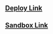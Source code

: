 ## [Deploy Link](https://nazimajumaniyazova.github.io/pokedex/)

## [Sandbox Link](https://codesandbox.io/p/github/nazimajumaniyazova/pokedex/main?layout=%257B%2522sidebarPanel%2522%253A%2522EXPLORER%2522%252C%2522rootPanelGroup%2522%253A%257B%2522direction%2522%253A%2522horizontal%2522%252C%2522contentType%2522%253A%2522UNKNOWN%2522%252C%2522type%2522%253A%2522PANEL_GROUP%2522%252C%2522id%2522%253A%2522ROOT_LAYOUT%2522%252C%2522panels%2522%253A%255B%257B%2522type%2522%253A%2522PANEL_GROUP%2522%252C%2522contentType%2522%253A%2522UNKNOWN%2522%252C%2522direction%2522%253A%2522vertical%2522%252C%2522id%2522%253A%2522clk5hamxj000g356pv2ya6ruh%2522%252C%2522sizes%2522%253A%255B90%252C10%255D%252C%2522panels%2522%253A%255B%257B%2522type%2522%253A%2522PANEL_GROUP%2522%252C%2522contentType%2522%253A%2522EDITOR%2522%252C%2522direction%2522%253A%2522horizontal%2522%252C%2522id%2522%253A%2522EDITOR%2522%252C%2522panels%2522%253A%255B%257B%2522type%2522%253A%2522PANEL%2522%252C%2522contentType%2522%253A%2522EDITOR%2522%252C%2522id%2522%253A%2522clk5hamxj000b356p49p62wl1%2522%257D%255D%252C%2522sizes%2522%253A%255B100%255D%257D%252C%257B%2522type%2522%253A%2522PANEL_GROUP%2522%252C%2522contentType%2522%253A%2522SHELLS%2522%252C%2522direction%2522%253A%2522horizontal%2522%252C%2522id%2522%253A%2522SHELLS%2522%252C%2522panels%2522%253A%255B%257B%2522type%2522%253A%2522PANEL%2522%252C%2522contentType%2522%253A%2522SHELLS%2522%252C%2522id%2522%253A%2522clk5hamxj000f356pz6ww7d7g%2522%257D%255D%252C%2522sizes%2522%253A%255B100%255D%257D%255D%257D%252C%257B%2522type%2522%253A%2522PANEL_GROUP%2522%252C%2522contentType%2522%253A%2522DEVTOOLS%2522%252C%2522direction%2522%253A%2522vertical%2522%252C%2522id%2522%253A%2522DEVTOOLS%2522%252C%2522panels%2522%253A%255B%257B%2522type%2522%253A%2522PANEL%2522%252C%2522contentType%2522%253A%2522DEVTOOLS%2522%252C%2522id%2522%253A%2522clk5hamxj000d356p1thecrhf%2522%257D%255D%252C%2522sizes%2522%253A%255B100%255D%257D%255D%252C%2522sizes%2522%253A%255B56.19195046439629%252C43.80804953560371%255D%257D%252C%2522tabbedPanels%2522%253A%257B%2522clk5hamxj000b356p49p62wl1%2522%253A%257B%2522id%2522%253A%2522clk5hamxj000b356p49p62wl1%2522%252C%2522activeTabId%2522%253A%2522clk5hbq9l013r356pe7077f5j%2522%252C%2522tabs%2522%253A%255B%257B%2522id%2522%253A%2522clk5hamxj000a356pmmddif17%2522%252C%2522mode%2522%253A%2522permanent%2522%252C%2522type%2522%253A%2522FILE%2522%252C%2522filepath%2522%253A%2522%252FREADME.md%2522%252C%2522state%2522%253A%2522IDLE%2522%257D%252C%257B%2522type%2522%253A%2522FILE%2522%252C%2522filepath%2522%253A%2522%252Fsrc%252Fcomponents%252FFilter%252FFilter.jsx%2522%252C%2522id%2522%253A%2522clk5hbq9l013r356pe7077f5j%2522%252C%2522mode%2522%253A%2522permanent%2522%252C%2522state%2522%253A%2522IDLE%2522%257D%255D%257D%252C%2522clk5hamxj000d356p1thecrhf%2522%253A%257B%2522id%2522%253A%2522clk5hamxj000d356p1thecrhf%2522%252C%2522tabs%2522%253A%255B%257B%2522type%2522%253A%2522TASK_PORT%2522%252C%2522taskId%2522%253A%2522start%2522%252C%2522port%2522%253A3000%252C%2522id%2522%253A%2522clk5hbbol0109356pbnuu0qmo%2522%252C%2522mode%2522%253A%2522permanent%2522%252C%2522path%2522%253A%2522%252F%2522%257D%255D%252C%2522activeTabId%2522%253A%2522clk5hbbol0109356pbnuu0qmo%2522%257D%252C%2522clk5hamxj000f356pz6ww7d7g%2522%253A%257B%2522id%2522%253A%2522clk5hamxj000f356pz6ww7d7g%2522%252C%2522activeTabId%2522%253A%2522clk5hb7vp00pe356pku28avy8%2522%252C%2522tabs%2522%253A%255B%257B%2522id%2522%253A%2522clk5hamxj000e356pw0j97ycq%2522%252C%2522mode%2522%253A%2522permanent%2522%252C%2522type%2522%253A%2522TERMINAL%2522%252C%2522shellId%2522%253A%2522clk5halwo001rfng1as3w2ht3%2522%257D%252C%257B%2522type%2522%253A%2522TASK_LOG%2522%252C%2522taskId%2522%253A%2522start%2522%252C%2522id%2522%253A%2522clk5hb7vp00pe356pku28avy8%2522%252C%2522mode%2522%253A%2522permanent%2522%257D%255D%257D%257D%252C%2522showDevtools%2522%253Atrue%252C%2522showShells%2522%253Atrue%252C%2522showSidebar%2522%253Atrue%252C%2522sidebarPanelSize%2522%253A15%257D)
